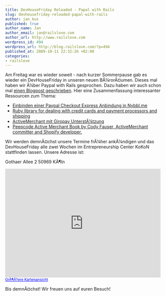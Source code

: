 ```yaml
--- 
title: DevHouseFriday Reloaded - Papal with Rails
slug: devhousefriday-reloaded-papal-with-rails
author: jan_kus
published: true
author_name: Jan
author_email: jan@railslove.com
author_url: http://www.railslove.com
wordpress_id: 494
wordpress_url: http://blog.railslove.com/?p=494
published_at: 2009-10-11 22:32:26 +02:00
categories: 
- railslove
---
```

Am Freitag war es wieder soweit - nach kurzer Sommerpause gab es wieder ein DevHouseFriday in unseren neuen B&Atilde;&frac14;ror&Atilde;&curren;umen. Dieses mal haben wir &Atilde;&frac14;ber Paypal with Rails gesprochen. Dazu haben wir auch schon mal <a href="http://blog.railslove.com/2008/09/16/payment-processing-mit-rails-activemerchant-paypal-und-finite-state-machine/">einen Blogpost geschrieben</a>. Hier eine Zusammenfassung interessanter Ressourcen zum Thema:

<ul>
<li><a href="http://nybbl.me/">Einbinden einer Paypal Checkout Express Anbindung in Nybbl.me</a></li>
<li><a href="http://www.activemerchant.org/">Ruby library for dealing with credit cards and payment processors and shipping</a></li>
<li><a href="http://github.com/jsaedtler/active_merchant/tree/master">ActiveMerchant mit Giropay Unterst&Atilde;&frac14;tzung</a></li>
<li><a href="http://peepcode.com/products/activemerchant-pdf">Peepcode Active Merchant Book by Cody Fauser, ActiveMerchant committer and Shopify developer.</a></li>
</ul>

Wir werden demn&Atilde;&curren;chst unsere Termine fr&Atilde;&frac14;her ank&Atilde;&frac14;ndigen und das DevHouseFriday alle zwei Wochen im Entrepreneurship Center KoKoN stattfinden lassen. Unsere Adresse ist:

Gothaer Allee 2
50969 K&Atilde;&para;ln

<iframe width="500" height="350" frameborder="0" scrolling="no" marginheight="0" marginwidth="0" src="http://maps.google.de/maps?f=q&amp;source=s_q&amp;hl=de&amp;geocode=&amp;q=railslove&amp;sll=51.151786,10.415039&amp;sspn=15.737839,40.693359&amp;ie=UTF8&amp;view=map&amp;ei=uUDSSpmFA4WusAbyvtX1CQ&amp;attrid=&amp;cid=1169177153647908006&amp;hq=railslove&amp;hnear=&amp;ll=50.981344,6.964645&amp;spn=0.151303,0.343323&amp;z=11&amp;iwloc=A&amp;output=embed"></iframe><br /><small><a href="http://maps.google.de/maps?f=q&amp;source=embed&amp;hl=de&amp;geocode=&amp;q=railslove&amp;sll=51.151786,10.415039&amp;sspn=15.737839,40.693359&amp;ie=UTF8&amp;view=map&amp;ei=uUDSSpmFA4WusAbyvtX1CQ&amp;attrid=&amp;cid=1169177153647908006&amp;hq=railslove&amp;hnear=&amp;ll=50.981344,6.964645&amp;spn=0.151303,0.343323&amp;z=11&amp;iwloc=A" style="color:#0000FF;text-align:left">Gr&Atilde;&para;&Atilde;?ere Kartenansicht</a></small>

Bis demn&Atilde;&curren;chst! Wir freuen uns auf euren Besuch!
